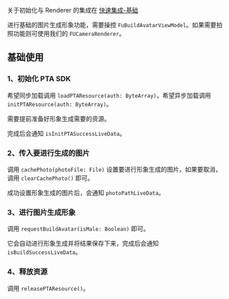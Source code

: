 关于初始化与 Renderer 的集成在 [快速集成-基础](1、快速集成-基础.md) 

进行基础的图片生成形象功能，需要操控 `FuBuildAvatarViewModel`。如果需要拍照功能则可使用我们的 `FUCameraRenderer`。

## 基础使用

### 1、初始化 PTA SDK

希望同步加载调用 `loadPTAResource(auth: ByteArray)`，希望异步加载调用 `initPTAResource(auth: ByteArray)`。

需要提前准备好形象生成需要的资源。

完成后会通知 `isInitPTASuccessLiveData`。

### 2、传入要进行生成的图片

调用 `cachePhoto(photoFile: File)` 设置要进行形象生成的图片，如果要取消，调用 `clearCachePhoto()` 即可。

成功设置形象生成的图片后，会通知 `photoPathLiveData`。

### 3、进行图片生成形象

调用 `requestBuildAvatar(isMale: Boolean)` 即可。

它会自动进行形象生成并将结果保存下来，完成后会通知 `isBuildSuccessLiveData`。

### 4、释放资源

调用 `releasePTAResource()`。

